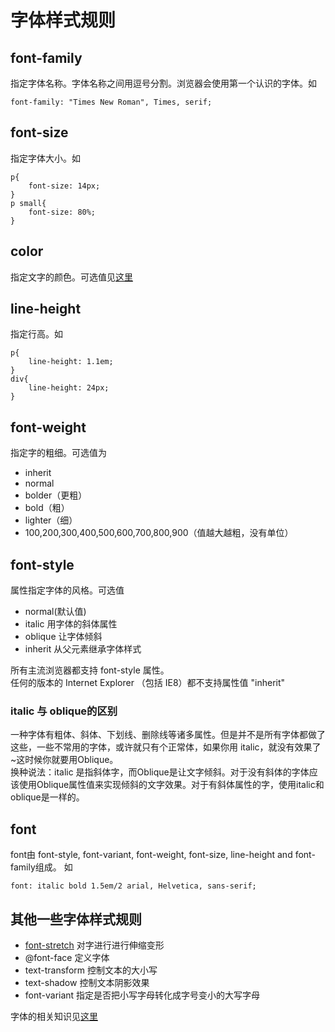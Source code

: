 # 字体样式规则
## font-family
指定字体名称。字体名称之间用逗号分割。浏览器会使用第一个认识的字体。如
```
font-family: "Times New Roman", Times, serif;
```

## font-size
指定字体大小。如
```
p{
	font-size: 14px;
}
p small{
	font-size: 80%;
}
```

## color
指定文字的颜色。可选值见[这里](color.md)


## line-height
指定行高。如
```
p{
	line-height: 1.1em;
}
div{
	line-height: 24px;
}
```

## font-weight
指定字的粗细。可选值为
* inherit
* normal
* bolder（更粗）
* bold（粗）
* lighter（细）
* 100,200,300,400,500,600,700,800,900（值越大越粗，没有单位）

## font-style
属性指定字体的风格。可选值
* normal(默认值)
* italic 用字体的斜体属性
* oblique 让字体倾斜
* inherit 从父元素继承字体样式

所有主流浏览器都支持 font-style 属性。    
任何的版本的 Internet Explorer （包括 IE8）都不支持属性值 "inherit"

### italic 与 oblique的区别
一种字体有粗体、斜体、下划线、删除线等诸多属性。但是并不是所有字体都做了这些，一些不常用的字体，或许就只有个正常体，如果你用 italic，就没有效果了~这时候你就要用Oblique。    
换种说法：italic 是指斜体字，而Oblique是让文字倾斜。对于没有斜体的字体应该使用Oblique属性值来实现倾斜的文字效果。对于有斜体属性的字，使用italic和oblique是一样的。

## font
font由 font-style, font-variant, font-weight, font-size, line-height and font-family组成。
如
```
font: italic bold 1.5em/2 arial, Helvetica, sans-serif;
```

## 其他一些字体样式规则
* [font-stretch](https://developer.mozilla.org/en-US/docs/Web/CSS/font-stretch) 对字进行进行伸缩变形
* @font-face 定义字体
* text-transform 控制文本的大小写
* text-shadow 控制文本阴影效果
* font-variant 指定是否把小写字母转化成字号变小的大写字母

字体的相关知识见[这里](README.md)